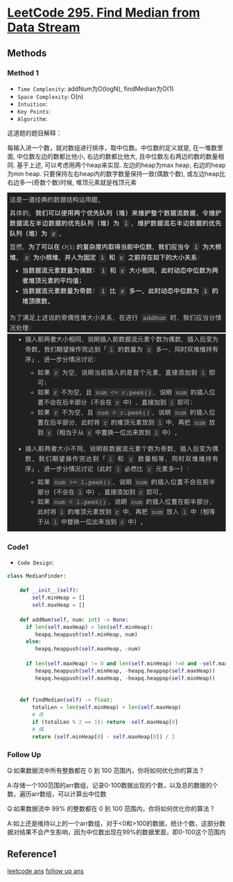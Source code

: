 # [LeetCode 295. Find Median from Data Stream](https://leetcode-cn.com/problems/find-median-from-data-stream/)

## Methods

### Method 1

* `Time Complexity`: addNum为O(logN), findMedian为O(1)
* `Space Complexity`: O(n)
* `Intuition`:
* `Key Points`:
* `Algorithm`:

这道题的题目解释：

每输入进一个数，就对数组进行排序，取中位数。中位数的定义就是, 在一堆数里面, 中位数左边的数都比他小, 右边的数都比他大, 且中位数左右两边的数的数量相同. 基于上述, 可以考虑用两个heap来实现. 左边的heap为max heap, 右边的heap为min heap. 只要保持左右heap内的数字数量保持一致(偶数个数), 或左边heap比右边多一(奇数个数)时候, 堆顶元素就是栈顶元素

![51](../../Image/51.png)
![50](../../Image/50.png)

### Code1

* `Code Design`:

```python
class MedianFinder:

    def __init__(self):
        self.minHeap = []
        self.maxHeap = []

    def addNum(self, num: int) -> None:
      if len(self.maxHeap) > len(self.minHeap):
         heapq.heappush(self.minHeap, num)
      else:
         heapq.heappush(self.maxHeap, -num)

      if len(self.maxHeap) != 0 and len(self.minHeap) !=0 and -self.maxHeap[0] > self.minHeap[0]:
         heapq.heappush(self.minHeap, -heapq.heappop(self.maxHeap))
         heapq.heappush(self.maxHeap, -heapq.heappop(self.minHeap))


    def findMedian(self) -> float:
        totalLen = len(self.minHeap) + len(self.maxHeap)
        # 奇
        if (totalLen % 2 == 1): return -self.maxHeap[0]
        # 偶
        return (self.minHeap[0] - self.maxHeap[0]) / 2

```

### Follow Up

Q:如果数据流中所有整数都在 0 到 100 范围内，你将如何优化你的算法？

A:存储一个100范围的arr数组，记录0-100数据出现的个数，以及总的数据的个数，遍历arr数组，可以计算出中位数

Q:如果数据流中 99% 的整数都在 0 到 100 范围内，你将如何优化你的算法？

A:如上还是维持以上的一个arr数组，对于<0和>100的数据，统计个数，这部分数据对结果不会产生影响，因为中位数出现在99%的数据里面，即0-100这个范围内

## Reference1

[leetcode ans](https://leetcode-cn.com/problems/find-median-from-data-stream/solution/gong-shui-san-xie-jing-dian-shu-ju-jie-g-pqy8/)
[follow up ans](https://leetcode-cn.com/problems/find-median-from-data-stream/solution/zhong-wen-jing-dian-shu-ju-liu-de-zhong-btw2x/)
